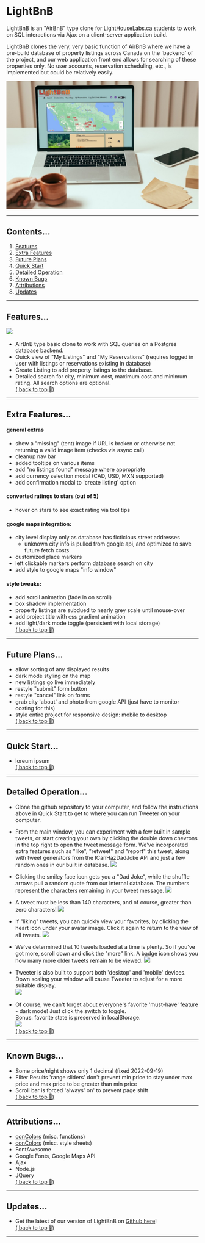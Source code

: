 # LightBnB

LightBnB is an "AirBnB" type clone for <a href="www.lighthouselabs.ca">LightHouseLabs.ca</a> students to work on SQL interactions via Ajax on a client-server application build. 

LightBnB clones the very, very basic function of AirBnB where we have a pre-build database of property listings across Canada on the 'backend' of the project, and our web application front end allows for searching of these properties only.  No user accounts, reservation scheduling, etc., is implemented but could be relatively easily.


![](./screenshots/mockup.jpg)  

--- 
## Contents...  
1. [Features](#features)
2. [Extra Features](#extra-features)
3. [Future Plans](#future-plans)
4. [Quick Start](#quick-start)
5. [Detailed Operation](#detailed-operation)
6. [Known Bugs](#known-bugs)
7. [Attributions](#attributions)
8. [Updates](#updates)
--- 
## Features...  
![](overview-ani.gif)
- AirBnB type basic clone to work with SQL queries on a Postgres database backend.
- Quick view of "My Listings" and "My Reservations"
(requires logged in user with listings or reservations existing in database)
- Create Listing to add property listings to the database.
- Detailed search for city, minimum cost, maximum cost and minimum rating.  All search options are optional.  
[( back to top 🔺)](#lightbnb)

---
## Extra Features...
#### general extras
  - show a "missing" (tent) image if URL is broken or otherwise not returning a valid image item (checks via async call)
  - cleanup nav bar
  - added tooltips on various items
  - add "no listings found" message where appropriate
  - add currency selection modal (CAD, USD, MXN supported)
  - add confirmation modal to 'create listing' option  
 
#### converted ratings to stars (out of 5)
   - hover on stars to see exact rating via tool tips  

#### google maps integration:
  - city level display only as database has ficticious street addresses
    - unknown city info is pulled from google api, and optimized to save future fetch costs
  - customized place markers
  - left clickable markers perform database search on city
  - add style to google maps "info window"  

#### style tweaks:
  - add scroll animation (fade in on scroll)
  - box shadow implementation
  - property listings are subdued to nearly grey scale until mouse-over
  - add project title with css gradient animation
  - add light/dark mode toggle (persistent with local storage)  
  [( back to top 🔺)](#lightbnb)

--- 
## Future Plans...
- allow sorting of any displayed results
- dark mode styling on the map
- new listings go live immediately
- restyle "submit" form button
- restyle "cancel" link on forms
- grab city 'about' and photo from google API
  (just have to monitor costing for this)
- style entire project for responsive design: mobile to desktop  
[( back to top 🔺)](#lightbnb)
--- 
## Quick Start...  
- loreum ipsum  
[( back to top 🔺)](#lightbnb)

--- 
## Detailed Operation...  
- Clone the github repository to your computer, and follow the instructions above in Quick Start to get to where you can run Tweeter on your computer. 

- From the main window, you can experiment with a few built in sample tweets, or start creating your own by clicking the double down chevrons in the top right to open the tweet message form.  We've incorporated extra features such as "like", "retweet" and "report" this tweet, along with tweet generators from the ICanHazDadJoke API and just a few random ones in our built in database. 
![](image-mainusing-desktop.png)

- Clicking the smiley face icon gets you a "Dad Joke", while the shuffle arrows pull a random quote from our internal database.  The numbers represent the characters remaining in your tweet message.
![](image-main-compose.png)

- A tweet must be less than 140 characters, and of course, greater than zero characters!
![](image-main-error.png)

- If "liking" tweets, you can quickly view your favorites, by clicking the heart icon under your avatar image.  Click it again to return to the view of all tweets.
![](image-mainfavs.png)

- We've determined that 10 tweets loaded at a time is plenty.  So if you've got more, scroll down and click the "more" link.  A badge icon shows you how many more older tweets remain to be viewed.
![](image-main-pagination.png)

- Tweeter is also built to support both 'desktop' and 'mobile' devices.  Down scaling your window will cause Tweeter to adjust for a more suitable display.   
![](image-tweeter-phone.jpg)  
- Of course, we can't forget about everyone's favorite 'must-have' feature - dark mode! Just click the switch to toggle.  
Bonus: favorite state is preserved in localStorage.  
![](tweeter-darkmode.gif)  
[( back to top 🔺)](#lightbnb)
--- 
## Known Bugs...
- Some price/night shows only 1 decimal (fixed 2022-09-19)
- Filter Results 'range sliders' don't prevent min price to stay under max price and max price to be greater than min price
- Scroll bar is forced 'always' on' to prevent page shift  
[( back to top 🔺)](#lightbnb)
---
## Attributions...
- [conColors](https://github.com/ej8899/conColors) (misc. functions)
- [conColors](https://github.com/ej8899/conColors) (misc. style sheets)
- FontAwesome
- Google Fonts, Google Maps API
- Ajax
- Node.js
- JQuery  
[( back to top 🔺)](#lightbnb)
---  
## Updates...
- Get the latest of our version of LightBnB on [Github here](https://github.com/ej8899/lightbnb)!  
[( back to top 🔺)](#lightbnb)
---





